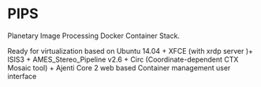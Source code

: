 # PIPS
Planetary Image Processing Docker Container Stack. 

Ready for virtualization based on Ubuntu 14.04 + XFCE (with xrdp server )+ ISIS3 + AMES_Stereo_Pipeline v2.6 + Circ (Coordinate-dependent CTX Mosaic tool) + Ajenti Core 2 web based Container management user interface

